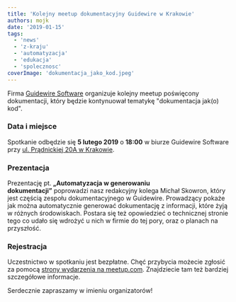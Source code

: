 ```yaml
---
title: 'Kolejny meetup dokumentacyjny Guidewire w Krakowie'
authors: mojk
date: '2019-01-15'
tags:
  - 'news'
  - 'z-kraju'
  - 'automatyzacja'
  - 'edukacja'
  - 'spolecznosc'
coverImage: 'dokumentacja_jako_kod.jpeg'
---
```


Firma [Guidewire Software](https://www.guidewire.com/) organizuje kolejny meetup
poświęcony dokumentacji, który będzie kontynuował tematykę "dokumentacja jak(o)
kod".

<!--truncate-->

### Data i miejsce

Spotkanie odbędzie się **5 lutego 2019** o **18:00** w biurze Guidewire Software
przy [ul. Prądnickiej 20A w Krakowie](https://goo.gl/maps/XVr4ySwRk6y).

### Prezentacja

Prezentację pt. **„Automatyzacja w generowaniu dokumentacji”** poprowadzi nasz
redakcyjny kolega Michał Skowron, który jest częścią zespołu dokumentacyjnego w
Guidewire. Prowadzący pokaże jak można automatycznie generować dokumentację z
informacji, które żyją w różnych środowiskach. Postara się też opowiedzieć o
technicznej stronie tego co udało się wdrożyć u nich w firmie do tej pory, oraz
o planach na przyszłość.

### Rejestracja

Uczestnictwo w spotkaniu jest bezpłatne. Chęć przybycia możecie zgłosić za
pomocą
[strony wydarzenia na meetup.com](https://www.meetup.com/Guidewire-Krakow/events/258091014/).
Znajdziecie tam też bardziej szczegółowe informacje.

Serdecznie zapraszamy w imieniu organizatorów!
